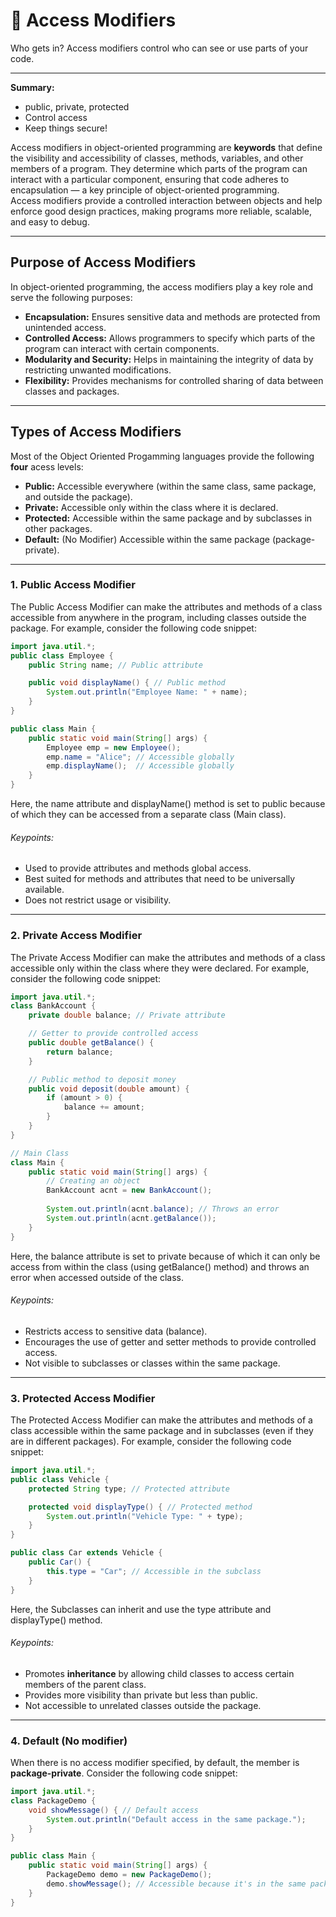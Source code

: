 # 🚪 Access Modifiers

Who gets in? Access modifiers control who can see or use parts of your code.

---

**Summary:**
- public, private, protected
- Control access
- Keep things secure!

Access modifiers in object-oriented programming are **keywords** that define the visibility and accessibility of classes, methods, variables, and other members of a program. They determine which parts of the program can interact with a particular component, ensuring that code adheres to encapsulation — a key principle of object-oriented programming.  
Access modifiers provide a controlled interaction between objects and help enforce good design practices, making programs more reliable, scalable, and easy to debug.

---

## Purpose of Access Modifiers

In object-oriented programming, the access modifiers play a key role and serve the following purposes:

- **Encapsulation:** Ensures sensitive data and methods are protected from unintended access.
- **Controlled Access:** Allows programmers to specify which parts of the program can interact with certain components.
- **Modularity and Security:** Helps in maintaining the integrity of data by restricting unwanted modifications.
- **Flexibility:** Provides mechanisms for controlled sharing of data between classes and packages.

---

## Types of Access Modifiers

Most of the Object Oriented Progamming languages provide the following **four** acess levels:

- **Public:** Accessible everywhere (within the same class, same package, and outside the package).
- **Private:** Accessible only within the class where it is declared.
- **Protected:** Accessible within the same package and by subclasses in other packages.
- **Default:** (No Modifier) Accessible within the same package (package-private).

---
### 1. Public Access Modifier

The Public Access Modifier can make the attributes and methods of a class accessible from anywhere in the program, including classes outside the package. For example, consider the following code snippet:

```java
import java.util.*;
public class Employee {
    public String name; // Public attribute

    public void displayName() { // Public method
        System.out.println("Employee Name: " + name);
    }
}

public class Main {
    public static void main(String[] args) {
        Employee emp = new Employee();
        emp.name = "Alice"; // Accessible globally
        emp.displayName();  // Accessible globally
    }
}
```
Here, the name attribute and displayName() method is set to public because of which they can be accessed from a separate class (Main class).

###### Keypoints:

- Used to provide attributes and methods global access.
- Best suited for methods and attributes that need to be universally available.
- Does not restrict usage or visibility.

---
### 2. Private Access Modifier

The Private Access Modifier can make the attributes and methods of a class accessible only within the class where they were declared. For example, consider the following code snippet:

```java
import java.util.*;
class BankAccount {
    private double balance; // Private attribute

    // Getter to provide controlled access
    public double getBalance() {
        return balance;
    }

    // Public method to deposit money
    public void deposit(double amount) {
        if (amount > 0) {
            balance += amount;
        }
    }
}

// Main Class
class Main {
    public static void main(String[] args) {
        // Creating an object
        BankAccount acnt = new BankAccount();
        
        System.out.println(acnt.balance); // Throws an error
        System.out.println(acnt.getBalance());
    }
}
```

Here, the balance attribute is set to private because of which it can only be access from within the class (using getBalance() method) and throws an error when accessed outside of the class.

###### Keypoints:

- Restricts access to sensitive data (balance).
- Encourages the use of getter and setter methods to provide controlled access.
- Not visible to subclasses or classes within the same package.

---

### 3. Protected Access Modifier

The Protected Access Modifier can make the attributes and methods of a class accessible within the same package and in subclasses (even if they are in different packages). For example, consider the following code snippet:

```java
import java.util.*;
public class Vehicle {
    protected String type; // Protected attribute

    protected void displayType() { // Protected method
        System.out.println("Vehicle Type: " + type);
    }
}

public class Car extends Vehicle {
    public Car() {
        this.type = "Car"; // Accessible in the subclass
    }
}
```
Here, the Subclasses can inherit and use the type attribute and displayType() method.

###### Keypoints:

- Promotes **inheritance** by allowing child classes to access certain members of the parent class.
- Provides more visibility than private but less than public.
- Not accessible to unrelated classes outside the package.

---
### 4. Default (No modifier)

When there is no access modifier specified, by default, the member is **package-private**. Consider the following code snippet:


```java
import java.util.*;
class PackageDemo {
    void showMessage() { // Default access
        System.out.println("Default access in the same package.");
    }
}

public class Main {
    public static void main(String[] args) {
        PackageDemo demo = new PackageDemo();
        demo.showMessage(); // Accessible because it's in the same package
    }
}
```

